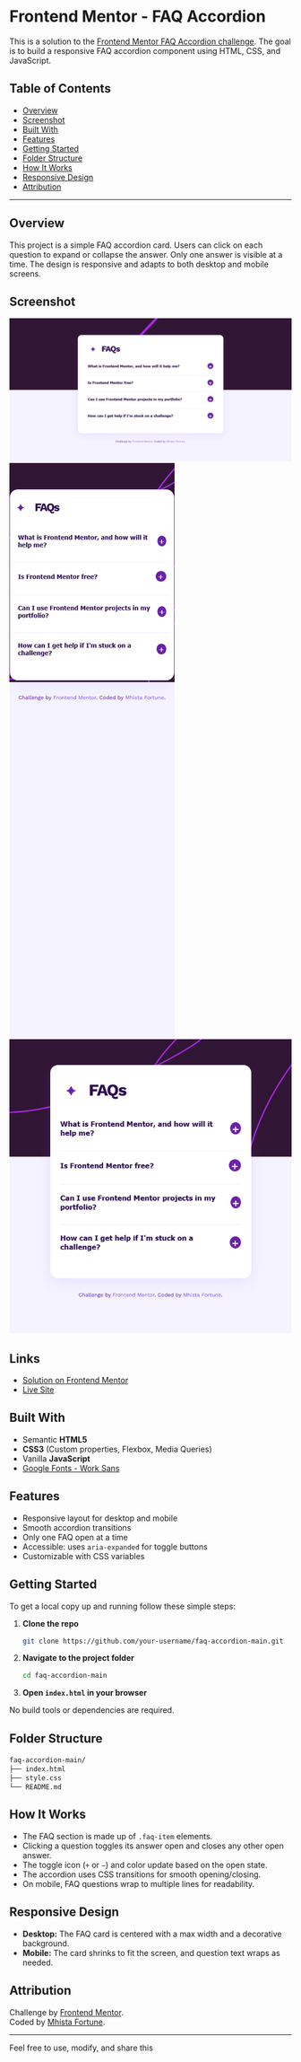 # Frontend Mentor - FAQ Accordion

This is a solution to the [Frontend Mentor FAQ Accordion challenge](https://www.frontendmentor.io/challenges/faq-accordion-card-XlyjD0Oam). The goal is to build a responsive FAQ accordion component using HTML, CSS, and JavaScript.

## Table of Contents

- [Overview](#overview)
- [Screenshot](#screenshot)
- [Built With](#built-with)
- [Features](#features)
- [Getting Started](#getting-started)
- [Folder Structure](#folder-structure)
- [How It Works](#how-it-works)
- [Responsive Design](#responsive-design)
- [Attribution](#attribution)

---

## Overview

This project is a simple FAQ accordion card. Users can click on each question to expand or collapse the answer. Only one answer is visible at a time. The design is responsive and adapts to both desktop and mobile screens.

## Screenshot

![Desktop Screenshot](screenshots/desktop-view.png)
![Mobile Screenshot](screenshots/mobile-view.png)
![Tablet Screenshot](screenshots/tablet-view.png)

## Links

- [Solution on Frontend Mentor](https://www.frontendmentor.io/challenges/faq-accordion-wyfFdeBwBz)
- [Live Site](https://faq-accordion-livid-three.vercel.app/)

## Built With

- Semantic **HTML5**
- **CSS3** (Custom properties, Flexbox, Media Queries)
- Vanilla **JavaScript**
- [Google Fonts - Work Sans](https://fonts.google.com/specimen/Work+Sans)

## Features

- Responsive layout for desktop and mobile
- Smooth accordion transitions
- Only one FAQ open at a time
- Accessible: uses `aria-expanded` for toggle buttons
- Customizable with CSS variables

## Getting Started

To get a local copy up and running follow these simple steps:

1. **Clone the repo**
   ```bash
   git clone https://github.com/your-username/faq-accordion-main.git
   ```

2. **Navigate to the project folder**
   ```bash
   cd faq-accordion-main
   ```

3. **Open `index.html` in your browser**

No build tools or dependencies are required.

## Folder Structure

```
faq-accordion-main/
├── index.html
├── style.css
└── README.md
```

## How It Works

- The FAQ section is made up of `.faq-item` elements.
- Clicking a question toggles its answer open and closes any other open answer.
- The toggle icon (`+` or `−`) and color update based on the open state.
- The accordion uses CSS transitions for smooth opening/closing.
- On mobile, FAQ questions wrap to multiple lines for readability.

## Responsive Design

- **Desktop:** The FAQ card is centered with a max width and a decorative background.
- **Mobile:** The card shrinks to fit the screen, and question text wraps as needed.

## Attribution

Challenge by [Frontend Mentor](https://www.frontendmentor.io?ref=challenge).  
Coded by [Mhista Fortune](#).

---

Feel free to use, modify, and share this